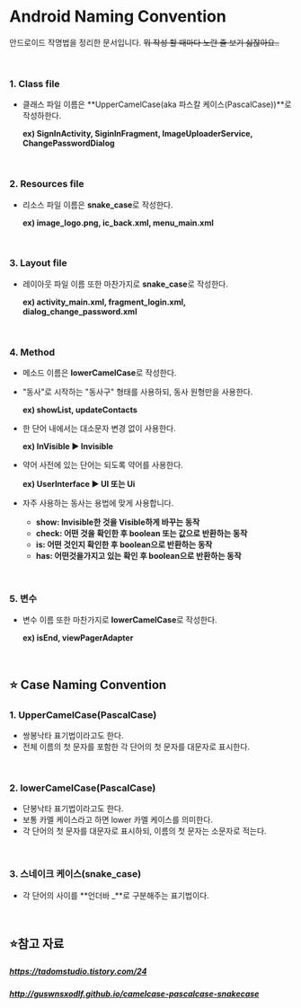# Android Naming Convention

안드로이드 작명법을 정리한 문서입니다. ~~뭐 작성 할 때마다 노란 줄 보기 싫잖아요..~~

<br>

### 1. Class file

- 클래스 파일 이름은 **UpperCamelCase(aka 파스칼 케이스(PascalCase))**로 작성하한다.

  **ex) SignInActivity, SiginInFragment, ImageUploaderService, ChangePasswordDialog**

<br>

### 2. Resources file

- 리소스 파일 이름은 **snake_case**로 작성한다.

  **ex) image_logo.png, ic_back.xml, menu_main.xml**

<br>

### 3. Layout file

- 레이아웃 파일 이름 또한 마찬가지로 **snake_case**로 작성한다.

  **ex) activity_main.xml, fragment_login.xml, dialog_change_password.xml**

<br>

### 4. Method

- 메소드 이름은 **lowerCamelCase**로 작성한다.

- "동사"로 시작하는 "동사구" 형태를 사용하되, 동사 원형만을 사용한다.

  **ex) showList, updateContacts**

- 한 단어 내에서는 대소문자 변경 없이 사용한다.

  **ex) InVisible :arrow_forward: Invisible**

- 약어 사전에 있는 단어는 되도록 약어를 사용한다.

  **ex) UserInterface :arrow_forward: UI 또는 Ui**

- 자주 사용하는 동사는 용법에 맞게 사용합니다.
  - **show: Invisible한 것을 Visible하게 바꾸는 동작**
  - **check: 어떤 것을 확인한 후 boolean 또는 값으로 반환하는 동작**
  - **is: 어떤 것인지 확인한 후 boolean으로 반환하는 동작**
  - **has: 어떤것을가지고 있는 확인 후 boolean으로 반환하는 동작**

<br>

### 5. 변수

- 변수 이름 또한 마찬가지로 **lowerCamelCase**로 작성한다.

  **ex) isEnd, viewPagerAdapter**

<br>

## :star: ​Case Naming Convention

### 1. UpperCamelCase(PascalCase)

- 쌍봉낙타 표기법이라고도 한다.
- 전체 이름의 첫 문자를 포함한 각 단어의 첫 문자를 대문자로 표시한다.

<br>

### 2. lowerCamelCase(PascalCase)

- 단봉낙타 표기법이라고도 한다.
- 보통 카멜 케이스라고 하면 lower 카멜 케이스를 의미한다.
- 각 단어의 첫 문자를 대문자로 표시하되, 이름의 첫 문자는 소문자로 적는다.

<br>

### 3. 스네이크 케이스(snake_case)

- 각 단어의 사이를 **언더바 _**로 구분해주는 표기법이다.

<br>

## :star: ​참고 자료

##### https://tadomstudio.tistory.com/24

##### http://guswnsxodlf.github.io/camelcase-pascalcase-snakecase